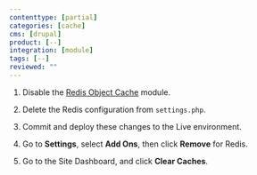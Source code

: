 ```yaml
---
contenttype: [partial]
categories: [cache]
cms: [drupal]
product: [--]
integration: [module]
tags: [--]
reviewed: ""
---
```


1. Disable the [Redis Object Cache](https://www.drupal.org/project/redis) module.

1. Delete the Redis configuration from `settings.php`.

1. Commit and deploy these changes to the Live environment.

1. Go to <span class="glyphicons glyphicons-cogwheel"></span> **Settings**, select **Add Ons**, then click **Remove** for Redis.

1. Go to the Site Dashboard, and click <span class="glyphicons glyphicons-cleaning"></span> **Clear Caches**.

